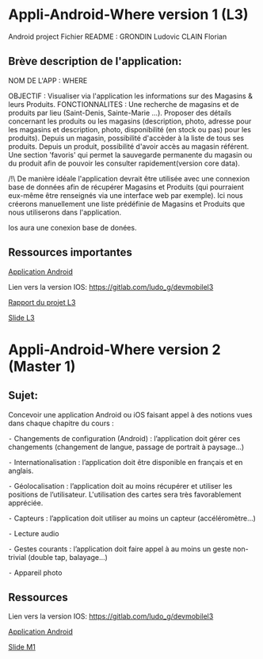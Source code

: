 # Appli-Android-Where version 1 (L3)
Android project 
Fichier README :
GRONDIN Ludovic
CLAIN Florian

## Brève description de l'application:

NOM DE L'APP : WHERE

OBJECTIF : 
Visualiser via l'application les informations sur des Magasins & leurs Produits.
FONCTIONNALITES : Une recherche de magasins et de produits par lieu (Saint-Denis, Sainte-Marie ...).
Proposer des détails concernant les produits ou les magasins (description, photo, adresse pour les magasins et description, photo, disponibilité (en stock ou pas) pour les produits).
Depuis un magasin, possibilité d'accèder à la liste de tous ses produits.
Depuis un produit, possibilité d'avoir accès au magasin référent.
Une section 'favoris' qui permet la sauvegarde permanente du magasin ou du produit afin de pouvoir les consulter rapidement(version core data).

/!\ De manière idéale l'application devrait être utilisée avec une connexion base de données afin de récupérer Magasins et 
Produits (qui pourraient eux-même être renseignés via une interface web par exemple).
Ici nous créerons manuellement une liste prédéfinie de Magasins et Produits que nous utiliserons dans l'application.

Ios aura une conexion base de donées.

## Ressources importantes

[Application Android](app)

Lien vers la version IOS:  https://gitlab.com/ludo_g/devmobilel3

[Rapport du projet L3](latexRapport)

[Slide L3](slide)

# Appli-Android-Where version 2 (Master 1)

## Sujet:

Concevoir une application Android ou iOS faisant appel à des notions vues dans
chaque chapitre du cours :

⁃ Changements de configuration (Android) : l’application doit gérer ces
changements (changement de langue, passage de portrait à paysage…)

⁃ Internationalisation : l’application doit être disponible en français et en
anglais.

⁃ Géolocalisation : l’application doit au moins récupérer et utiliser les positions
de l’utilisateur. L'utilisation des cartes sera très favorablement appréciée.

⁃ Capteurs : l’application doit utiliser au moins un capteur (accéléromètre…)

⁃ Lecture audio

⁃ Gestes courants : l’application doit faire appel à au moins un geste non-trivial
(double tap, balayage…)

⁃ Appareil photo

## Ressources
Lien vers la version IOS:  https://gitlab.com/ludo_g/devmobilel3

[Application Android](app)

[Slide M1](SlideWhere2020)
